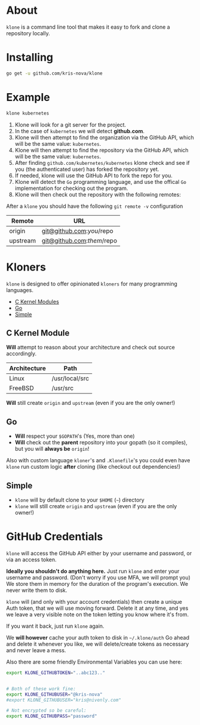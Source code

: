 # About

`klone` is a command line tool that makes it easy to fork and clone a repository locally.

# Installing

```bash
go get -u github.com/kris-nova/klone
```

# Example

```bash
klone kubernetes
```

1. Klone will look for a git server for the project.
2. In the case of `kubernetes` we will detect **github.com**.
3. Klone will then attempt to find the organization via the GitHub API, which will be the same value: `kubernetes`.
4. Klone will then attempt to find the repository via the GitHub API, which will be the same value: `kubernetes`.
5. After finding `github.com/kubernetes/kubernetes` klone check and see if you (the authenticated user) has forked the repository yet.
6. If needed, klone will use the GitHub API to fork the repo for you.
7. Klone will detect the `Go` programming language, and use the offical `Go` implementation for checking out the program.
8. Klone will then check out the repository with the following remotes:


After a `klone` you should have the following `git remote -v` configuration

| Remote        | URL                                         |
| ------------- | ------------------------------------------- |
| origin        | git@github.com:$you/$repo                 |
| upstream      | git@github.com:$them/$repo                |

# Kloners

`klone` is designed to offer opinionated `kloners` for many programming languages.

 - [C Kernel Modules](https://github.com/kris-nova/klone#c-kernel-module)
 - [Go](https://github.com/kris-nova/klone#go)
 - [Simple](https://github.com/kris-nova/klone#simple)

## C Kernel Module

 **Will** attempt to reason about your architecture and check out source accordingly.

| Architecture  | Path                                        |
| ------------- | ------------------------------------------- |
| Linux         | /usr/local/src                              |
| FreeBSD       | /usr/src                                    |

**Will** still create `origin` and `upstream` (even if you are the only owner!)

## Go

 - **Will** respect your `$GOPATH`'s (Yes, more than one)
 - **Will** check out the **parent** repository into your gopath (so it compiles), but you will **always be** ``origin``!


Also with custom language `kloner`'s and `.Klonefile`'s you could even have `klone` run custom logic **after** cloning (like checkout out dependencies!)

## Simple

 - `klone` will by default clone to your `$HOME` (`~`) directory
 - `klone` will still create `origin` and `upstream` (even if you are the only owner!)


# GitHub Credentials

`klone` will access the GitHub API either by your username and password, or via an access token.

**Ideally you shouldn't do anything here.**
Just run `klone` and enter your username and password. (Don't worry if you use MFA, we will prompt you)
We store them in memory for the duration of the program's execution.
We never write them to disk.

`klone` will (and only with your account credentials) then create a unique Auth token, that we will use moving forward.
Delete it at any time, and yes we leave a very visible note on the token letting you know where it's from.

If you want it back, just run `klone` again.

We **will however** cache your auth token to disk in `~/.klone/auth`
Go ahead and delete it whenever you like, we will delete/create tokens as necessary and never leave a mess.

Also there are some friendly Environmental Variables you can use here:

```bash
export KLONE_GITHUBTOKEN="..abc123.."
```


```bash

# Both of these work fine:
export KLONE_GITHUBUSER="@kris-nova"
#export KLONE_GITHUBUSER="kris@nivenly.com"

# Not encrypted so be careful:
export KLONE_GITHUBPASS="password"

```